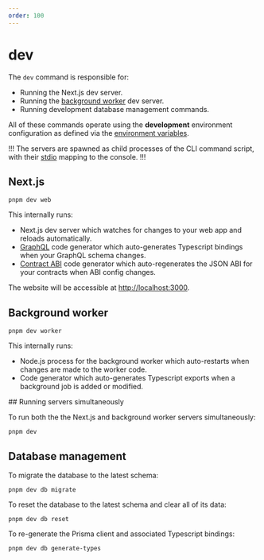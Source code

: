 ```yaml
---
order: 100
---
```


# dev

The `dev` command is responsible for:

* Running the Next.js dev server.
* Running the [background worker](../background-worker/index.md) dev server.
* Running development database management commands.

All of these commands operate using the **development** environment configuration as defined via the [environment variables](../environment-variables.md).

!!!
The servers are spawned as child processes of the CLI command script, with their [stdio](https://blog.logrocket.com/using-stdout-stdin-stderr-node-js/) mapping to the console.
!!!

## Next.js

```shell
pnpm dev web
```

This internally runs:

* Next.js dev server which watches for changes to your web app and reloads automatically.
* [GraphQL](../frontend/graphql.md) code generator which auto-generates Typescript bindings when your GraphQL schema changes.
* [Contract ABI](../smart-contracts/abis-and-addresses.md) code generator which auto-regenerates the JSON ABI for your contracts when ABI config changes.

The website will be accessible at [http://localhost:3000](http://localhost:3000).

## Background worker

```shell
pnpm dev worker
```

This internally runs:

* Node.js process for the background worker which auto-restarts when changes are made to the worker code.
* Code generator which auto-generates Typescript exports when a background job is added or modified.

## Running servers simultaneously

To run both the the Next.js and background worker servers simultaneously:

```shell
pnpm dev
```

## Database management

To migrate the database to the latest schema:

```shell
pnpm dev db migrate
```

To reset the database to the latest schema and clear all of its data:

```shell
pnpm dev db reset
```

To re-generate the Prisma client and associated Typescript bindings:

```shell
pnpm dev db generate-types
```
